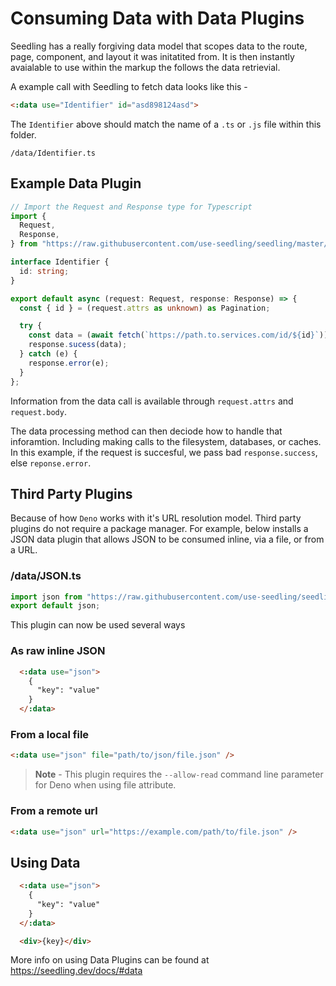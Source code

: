 # Consuming Data with Data Plugins

Seedling has a really forgiving data model that scopes data to the route, page, component, and layout it was initatited from. It is then instantly avaialable to use within the markup the follows the data retrievial.

A example call with Seedling to fetch data looks like this -

```html
<:data use="Identifier" id="asd898124asd">
```

The `Identifier` above should match the name of a `.ts` or `.js` file within this folder.

```
/data/Identifier.ts
```

## Example Data Plugin

```ts
// Import the Request and Response type for Typescript
import {
  Request,
  Response,
} from "https://raw.githubusercontent.com/use-seedling/seedling/master/mod.ts";

interface Identifier {
  id: string;
}

export default async (request: Request, response: Response) => {
  const { id } = (request.attrs as unknown) as Pagination;

  try {
    const data = (await fetch(`https://path.to.services.com/id/${id}`)).json();
    response.sucess(data);
  } catch (e) {
    response.error(e);
  }
};
```

Information from the data call is available through `request.attrs` and `request.body`.

The data processing method can then deciode how to handle that inforamtion. Including making calls to the filesystem, databases, or caches. In this example, if the request is succesful, we pass bad `response.success`, else `reponse.error`.

## Third Party Plugins

Because of how `Deno` works with it's URL resolution model. Third party plugins do not require a package manager. For example, below installs a JSON data plugin that allows JSON to be consumed inline, via a file, or from a URL.

### /data/JSON.ts

```ts
import json from "https://raw.githubusercontent.com/use-seedling/seedling-data-plugin-json/master/mod.ts";
export default json;
```

This plugin can now be used several ways

### As raw inline JSON

```html
  <:data use="json">
    {
      "key": "value"
    }
  </:data>
```

### From a local file

```html
<:data use="json" file="path/to/json/file.json" />
```

> **Note** - This plugin requires the `--allow-read` command line parameter for Deno when using file attribute.

### From a remote url

```html
<:data use="json" url="https://example.com/path/to/file.json" />
```

## Using Data

```html
  <:data use="json">
    {
      "key": "value"
    }
  </:data>

  <div>{key}</div>
```

More info on using Data Plugins can be found at https://seedling.dev/docs/#data
